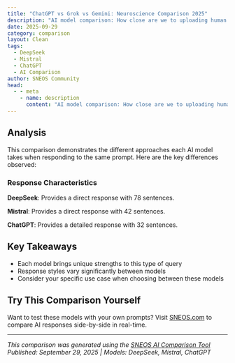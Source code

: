 ```yaml
---
title: "ChatGPT vs Grok vs Gemini: Neuroscience Comparison 2025"
description: "AI model comparison: How close are we to uploading human consciousness? Analyze current research..."
date: 2025-09-29
category: comparison
layout: Clean
tags:
  - DeepSeek
  - Mistral
  - ChatGPT
  - AI Comparison
author: SNEOS Community
head:
  - - meta
    - name: description
      content: "AI model comparison: How close are we to uploading human consciousness? Analyze current research..."
---
```


<ChatComparison
  title="ChatGPT vs Grok vs Gemini: Neuroscience Comparison 2025"
  prompt="How close are we to uploading human consciousness? Analyze current research"
  :responses='{
    "DeepSeek": "Of course. This is a fascinating and complex topic that sits at the intersection of neuroscience, computer science, and philosophy. Let\u0027s break down the current state of research and the immense challenges involved.\n\nThe short, direct answer is: **We are not close to uploading a full human consciousness.** The technology and scientific understanding required are far beyond our current capabilities, likely by decades, if not a century or more.\n\nHowever, significant research is paving the way and helping us understand the monumental scale of the problem. The analysis can be divided into three key areas: **The Science, The Technology, and The Philosophy.**\n\n---\n\n### 1. The Scientific Challenge: Mapping the Brain\n\nThe fundamental premise of mind uploading is that the mind is a product of the brain\u0027s physical structure and activity. Therefore, to upload it, you must first map it in exquisite detail.\n\n**Current Research \u0026 Progress:**\n\n*   **Connectomics:** This is the field of mapping the brain\u0027s wiring diagram, or \u0022connectome.\u0022 The only complete connectomes mapped so far are for very simple organisms.\n    *   **Landmark Achievement:** In 2019, scientists fully mapped the 302 neurons and roughly 7,000 connections of a roundworm (*C. elegans*). This took over a decade of work.\n    *   **Current Scale:** We are now working on mapping the brain of a fruit fly larva, which has about 10,000 neurons. The human brain has approximately **86 billion neurons** and over **100 trillion synapses**.\n    *   **Initiatives:** Projects like the **BRAIN Initiative** in the US and the **Human Brain Project** in Europe are developing the tools to map brain activity and structure at ever-increasing resolutions, but a full human connectome remains a distant goal.\n\n*   **Neural Correlates of Consciousness:** Scientists are actively researching which specific patterns of brain activity correspond to conscious experiences (e.g., seeing the color red, feeling pain). While we can correlate brain activity with certain states (wakefulness, sleep, anesthesia), we are far from understanding how this activity gives rise to subjective experience itself.\n\n**The Scientific Verdict:** We are at the \u0022roundworm and fruit fly\u0022 stage. Scaling this to a human brain is not just a matter of more computing power; it requires revolutionary new imaging and analysis technologies.\n\n---\n\n### 2. The Technological Challenge: Emulation and Simulation\n\nOnce you have a map, you need to simulate it. This requires two things: a sufficiently powerful computer and a deep understanding of how neurons work.\n\n**Current Research \u0026 Progress:**\n\n*   **Computing Power:** The human brain is astoundingly efficient.\n    *   **Raw Power Estimates:** A rough estimate suggests that simulating a human brain in real-time would require an exaflop (a billion billion calculations per second) of computing power. We have just entered the \u0022exascale\u0022 computing era with supercomputers like Frontier. However, this is for a *simple* model. A more biologically realistic simulation would require vastly more power, perhaps by a factor of a thousand or more.\n    *   **Efficiency:** The brain runs on about 20 watts of power (the equivalent of a dim light bulb). Our supercomputers use millions of times more energy to perform far less complex tasks.\n\n*   **Whole Brain Emulation vs. AI:** It\u0027s crucial to distinguish between:\n    *   **Uploading a specific human mind:** Copying the exact connectome and dynamics of an individual\u0027s brain. (We cannot do this).\n    *   **Creating a brain-like AI:** Building artificial neural networks inspired by the brain\u0027s architecture. (We are doing this very successfully with projects like GPT-4). However, these AIs do not have a connectome; they are a statistical model trained on data, not a map of a biological brain. They are not conscious (as far as we know).\n\n**The Technological Verdict:** We are developing the raw computational power, but we lack the software (the accurate simulation model) and the energy efficiency to run it. We can simulate small clusters of neurons, but not a whole brain with its complex biochemistry and electrical signaling.\n\n---\n\n### 3. The Philosophical Challenge: The \u0022You\u0022 Problem\n\nThis is perhaps the most profound hurdle. Even if we could perfectly scan and simulate a brain, would the result be *you*?\n\n*   **The Copy Problem:** Would the upload be a continuation of your consciousness, or just a copy that *thinks* it\u0027s you? Your original biological self would remain, while a new digital entity wakes up with your memories. This is a classic thought experiment in philosophy.\n*   **The Nature of Consciousness:** Is consciousness purely the result of information processing (a view called **computationalism**)? Or does it depend on the specific biological substrate\u2014the wet, squishy, chemical nature of the brain? We simply do not know. This is known as the \u0022Hard Problem of Consciousness.\u0022\n*   **Identity and Continuity:** What makes you \u0022you\u0022? Is it the continuous stream of experience in your biological body? If that stream is interrupted and a perfect copy is started elsewhere, is the identity preserved?\n\n**The Philosophical Verdict:** There is no scientific consensus on these questions. Until we have a fundamental theory of consciousness, we cannot know if uploading is even possible in principle.\n\n---\n\n### Current Research Milestones (The \u0022We Are Here\u0022 List)\n\nTo ground the discussion, here is what we *can* currently do:\n\n1.  **Map very small nervous systems** (roundworm, partial fruit fly brain).\n2.  **Simulate small neural circuits** in silico, but with simplified models.\n3.  **Interface brains with computers:** Brain-Computer Interfaces (BCIs) like Neuralink are making rapid progress. However, these are for *reading out* simple motor commands or *writing in* sensory information, not for uploading a mind. They are a communication channel, not a copying device.\n4.  **Use AI to analyze brain data:** AI can now, with increasing accuracy, reconstruct the images a person is seeing or the words they are hearing from their brain activity (fMRI/EEG). This is decoding *outputs* of consciousness, not accessing the conscious experience itself.\n\n### Conclusion: A Timeline Estimate\n\n*   **Optimistic View (Futurists like Ray Kurzweil):** Perhaps 2045-2060. This assumes exponentially accelerating progress (the \u0022Singularity\u0022).\n*   **Pragmatic / Mainstream Neuroscience View:** Not in this century, if ever. The challenges are of a fundamental nature, not just engineering hurdles.\n*   **Skeptical View:** It may be fundamentally impossible because consciousness is not substrate-independent.\n\n**In summary, we are in the very early, foundational stages.** The research is incredibly valuable\u2014it\u0027s driving breakthroughs in neuroscience, computing, and treating brain disorders. But the goal of uploading a human consciousness remains a theoretical frontier, not an imminent reality. We are still learning to read the first few letters of the most complex book ever written.",
    "Mistral": "Uploading human consciousness, often referred to as \u0022mind uploading\u0022 or \u0022whole brain emulation,\u0022 is a concept that involves transferring the contents of a human brain to a digital substrate. While this idea is a staple of science fiction, the reality is that we are still far from achieving it. Here\u0027s an analysis of the current research and the challenges involved:\n\n### Current Research and Technologies\n\n1. **Neuroimaging Techniques**:\n   - **fMRI (Functional Magnetic Resonance Imaging)**: This technique measures brain activity by detecting changes associated with blood flow. While it provides valuable insights into brain function, it lacks the resolution needed for detailed brain mapping.\n   - **EEG (Electroencephalography)**: This measures electrical activity in the brain but has limited spatial resolution.\n   - **MEG (Magnetoencephalography)**: This measures magnetic fields produced by electrical activity in the brain, offering better temporal resolution than fMRI but still limited spatial resolution.\n\n2. **Brain-Computer Interfaces (BCIs)**:\n   - **Invasive BCIs**: These involve implanting electrodes directly into the brain, as seen in projects like Neuralink. While they offer high-resolution data, they are still far from capturing the complexity of the entire brain.\n   - **Non-invasive BCIs**: These use external sensors and are less precise but safer.\n\n3. **Connectomics**:\n   - **Human Connectome Project**: This aims to map the neural pathways in the human brain. While it provides detailed structural information, it does not capture the dynamic processes involved in consciousness.\n\n4. **Artificial Intelligence and Machine Learning**:\n   - **Deep Learning**: Advances in AI have led to the development of neural networks that can mimic certain aspects of human cognition, but these are still far from replicating the full complexity of the human brain.\n\n### Challenges and Limitations\n\n1. **Complexity of the Brain**:\n   - The human brain contains approximately 86 billion neurons, each with thousands of connections (synapses). Mapping all these connections and their dynamic interactions is a monumental task.\n\n2. **Dynamic Nature of Consciousness**:\n   - Consciousness is not a static entity but a dynamic process involving continuous interactions between neurons. Capturing this dynamic nature in a digital format is extremely challenging.\n\n3. **Technological Limitations**:\n   - Current technologies lack the resolution and speed required to capture the full complexity of the brain in real-time.\n\n4. **Ethical and Philosophical Considerations**:\n   - There are significant ethical and philosophical questions surrounding mind uploading, including issues of identity, continuity of consciousness, and the potential for misuse.\n\n5. **Data Storage and Processing**:\n   - The amount of data involved in mapping a single brain is enormous. Storing and processing this data in real-time would require unprecedented computational resources.\n\n### Future Directions\n\n1. **Advanced Neuroimaging**:\n   - Developing new neuroimaging techniques with higher spatial and temporal resolution could bring us closer to understanding the brain\u0027s complexities.\n\n2. **Integrated Approaches**:\n   - Combining data from multiple sources (e.g., fMRI, EEG, MEG) could provide a more comprehensive understanding of brain function.\n\n3. **Neural Prosthetics**:\n   - Advances in neural prosthetics could pave the way for more sophisticated brain-computer interfaces, potentially leading to partial mind uploading.\n\n4. **Quantum Computing**:\n   - Quantum computers, with their potential for vastly increased computational power, could play a role in processing the enormous amounts of data involved in brain mapping.\n\n### Conclusion\n\nWhile significant progress has been made in understanding the brain and developing technologies to interface with it, we are still far from achieving the goal of uploading human consciousness. The challenges are immense, involving not only technological hurdles but also deep ethical and philosophical questions. However, ongoing research and technological advancements continue to push the boundaries of what is possible, bringing us incrementally closer to this ambitious goal.",
    "ChatGPT": "Uploading human consciousness\u2014often described as transferring or copying a person\u0027s mind into a digital medium\u2014is a concept that currently remains speculative and faces enormous scientific, technical, and philosophical challenges. Here\u2019s an analysis of the current state of research and technology related to this idea:\n\n### 1. Understanding Consciousness\n- **Scientific Understanding:** Consciousness itself is not yet fully understood. Neuroscience has made significant progress in mapping brain activity and understanding neural correlates of consciousness, but there is no comprehensive theory that explains how subjective experience arises from neural processes.\n- **Challenges:** Without a complete model of consciousness, it\u2019s impossible to know exactly what to \u201Cupload.\u201D Researchers study brain functions, memory, perception, and cognition, but the subjective experience (qualia) and self-awareness remain elusive.\n\n### 2. Brain Mapping and Scanning Technologies\n- **Progress:** Technologies such as MRI, fMRI, PET, and electron microscopy allow detailed imaging of brain structure and activity. Projects like the Human Connectome Project aim to map neural connections.\n- **Limitations:** Current methods cannot capture the brain\u2019s full complexity at the molecular or synaptic level in a living brain, which would likely be necessary to replicate consciousness accurately. The brain has around 86 billion neurons with trillions of synapses, and the dynamic nature of these connections is difficult to capture.\n\n### 3. Neural Simulation and Emulation\n- **Research:** Some efforts, such as the Blue Brain Project and the Human Brain Project, aim to simulate neural circuits digitally. Smaller organisms (like the nematode C. elegans) have had their neural networks simulated.\n- **Limitations:** Scaling from simple organisms to the human brain is vastly more complex. Current simulations can model neural activity but do not replicate consciousness or subjective experience.\n\n### 4. Brain-Computer Interfaces (BCIs)\n- **Advances:** Neural implants and BCIs (e.g., Neuralink, BrainGate) enable direct communication between brains and computers, aiding in restoration of motor function or sensory feedback.\n- **Relevance:** BCIs show that parts of brain function can be digitized or interfaced but do not equate to consciousness uploading. These technologies currently read/interpret signals and stimulate brain areas without replicating the entire mind.\n\n### 5. Theoretical and Ethical Considerations\n- **Philosophical:** Questions about identity, continuity of self, and what constitutes consciousness complicate the concept of uploading.\n- **Ethical:** Risks include misuse, loss of privacy, and impacts on what it means to be human.\n\n### Summary: How Close Are We?\n- **Short-term (next decades):** Continued advances in brain mapping, BCIs, and AI will improve our understanding of brain function and potentially allow partial digital interfaces or prosthetic augmentations.\n- **Long-term:** Full uploading of human consciousness remains far beyond current capabilities, likely requiring breakthroughs in neuroscience, computing, and philosophy.\n- **Current Estimate:** Most experts consider uploading consciousness a speculative goal that might be achievable, if ever, only many decades or centuries from now.\n\n---\n\n**In conclusion:** While impressive progress has been made in neuroscience and neural technologies, uploading human consciousness is not currently possible and remains a largely theoretical concept. Its realization depends on breakthroughs in multiple fields, deeper understanding of consciousness, and resolving profound ethical and philosophical questions."
  }'
  published-date="14:45"
/>

## Analysis

This comparison demonstrates the different approaches each AI model takes when responding to the same prompt. Here are the key differences observed:

### Response Characteristics

**DeepSeek**: Provides a direct response with 78 sentences. 

**Mistral**: Provides a direct response with 42 sentences. 

**ChatGPT**: Provides a detailed response with 32 sentences. 

## Key Takeaways

- Each model brings unique strengths to this type of query
- Response styles vary significantly between models
- Consider your specific use case when choosing between these models

## Try This Comparison Yourself

Want to test these models with your own prompts? Visit [SNEOS.com](https://sneos.com) to compare AI responses side-by-side in real-time.

---

*This comparison was generated using the [SNEOS AI Comparison Tool](https://sneos.com)*
*Published: September 29, 2025 | Models: DeepSeek, Mistral, ChatGPT*
